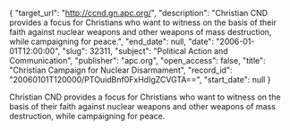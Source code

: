 {
  "target_url": "http://ccnd.gn.apc.org/", 
  "description": "Christian CND provides a focus for Christians who want to witness on the basis of their faith against nuclear weapons and other weapons of mass destruction, while campaigning for peace.", 
  "end_date": null, 
  "date": "2006-01-01T12:00:00", 
  "slug": 32311, 
  "subject": "Political Action and Communication", 
  "publisher": "apc.org", 
  "open_access": false, 
  "title": "Christian Campaign for Nuclear Disarmament", 
  "record_id": "20060101T120000/PTOuidBnf0FxHdIgZCVGTA==", 
  "start_date": null
}

Christian CND provides a focus for Christians who want to witness on the basis of their faith against nuclear weapons and other weapons of mass destruction, while campaigning for peace.